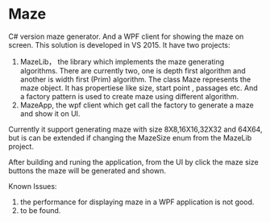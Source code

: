 # Maze
C# version maze generator. And a WPF client for showing the maze on screen.
This solution is developed in VS 2015.
It have two projects:
1. MazeLib， the library which implements the maze generating algorithms. There are currently two, one is depth first algorithm and another is width first (Prim) algorithm.
The class Maze represents the maze object. It has propertiese like size, start point , passages etc. And a factory pattern is used to create maze using different algorithm.
2. MazeApp, the wpf client which get call the factory to generate a maze and show it on UI.

Currently it support generating maze with size 8X8,16X16,32X32 and 64X64, but is can be extended if changing the MazeSize enum from the MazeLib project.

After building and runing the application, from the UI by click the maze size buttons the maze will be generated and shown.

Known Issues:
1. the performance for displaying maze in a WPF application is not good.
2. to be found.
